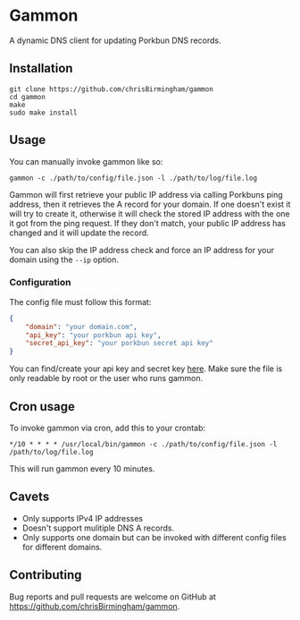 # Gammon

A dynamic DNS client for updating Porkbun DNS records.

## Installation

```commandline
git clone https://github.com/chrisBirmingham/gammon
cd gammon
make
sudo make install
```

## Usage

You can manually invoke gammon like so:

```commandline
gammon -c ./path/to/config/file.json -l ./path/to/log/file.log
```

Gammon will first retrieve your public IP address via calling Porkbuns ping address, then it retrieves the A record for your domain. If one doesn't exist it will try to create it, otherwise it will check the stored IP address with the one it got from the ping request. If they don't match, your public IP address has changed and it will update the record.

You can also skip the IP address check and force an IP address for your domain using the `--ip` option.

### Configuration

The config file must follow this format:

```json
{
	"domain": "your domain.com",
	"api_key": "your porkbun api key",
	"secret_api_key": "your porkbun secret api key"
}
```

You can find/create your api key and secret key [here](https://kb.porkbun.com/article/190-getting-started-with-the-porkbun-api). Make sure the file is only readable by root or the user who runs gammon.

## Cron usage

To invoke gammon via cron, add this to your crontab:

```crontab
*/10 * * * * /usr/local/bin/gammon -c ./path/to/config/file.json -l /path/to/log/file.log
```

This will run gammon every 10 minutes.

## Cavets

* Only supports IPv4 IP addresses
* Doesn't support mulitiple DNS A records.
* Only supports one domain but can be invoked with different config files for different domains.

## Contributing

Bug reports and pull requests are welcome on GitHub at https://github.com/chrisBirmingham/gammon.
